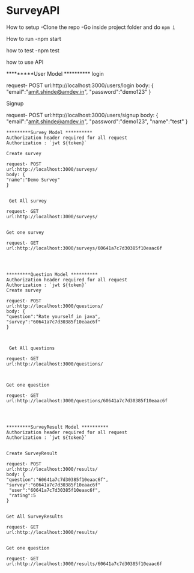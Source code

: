 # SurveyAPI
How to setup
 -Clone the repo
 -Go inside project folder and do `npm i` 
 
How to run
  -npm start
  
how to test
   -npm test
    
 how to use API
 
 *********User Model **********
 login
 
 request- POST
 url:http://localhost:3000/users/login
 body: {
    "email":"amit.shinde@amdev.in",
    "password":"demo123"
    }
 
Signup
 
 request- POST
  url:http://localhost:3000/users/signup
 body: {
    "email":"amit.shinde@amdev.in",
    "password":"demo123",
    "name":"test"
    }
    
    
    *********Survey Model ********** 
    Authorization header required for all request
    Authorization : `jwt ${token}`
    
    Create survey
    
    request- POST
    url:http://localhost:3000/surveys/
    body: {
    "name":"Demo Survey"
    }
    
    
     Get All survey
    
    request- GET
    url:http://localhost:3000/surveys/
   
   
    Get one survey
    
    request- GET
    url:http://localhost:3000/surveys/60641a7c7d30385f10eaac6f
    
    
    
        
    *********Question Model ********** 
    Authorization header required for all request
    Authorization : `jwt ${token}`
    Create survey
    
    request- POST
    url:http://localhost:3000/questions/
    body: {
    "question":"Rate yourself in java",
    "survey":"60641a7c7d30385f10eaac6f"
    }
    
    
    
     Get All questions
    
    request- GET
    url:http://localhost:3000/questions/
   
   
   
    Get one question
    
    request- GET
    url:http://localhost:3000/questions/60641a7c7d30385f10eaac6f
    
    
    
         
    *********SurveyResult Model ********** 
    Authorization header required for all request
    Authorization : `jwt ${token}`
    
    
    Create SurveyResult
    
    request- POST
    url:http://localhost:3000/results/
    body: {
    "question":"60641a7c7d30385f10eaac6f",
    "survey":"60641a7c7d30385f10eaac6f"
     "user":"60641a7c7d30385f10eaac6f",
     "rating":5
    }
    
    
    Get All SurveyResults
    
    request- GET
    url:http://localhost:3000/results/
   
   
    Get one question
    
    request- GET
    url:http://localhost:3000/results/60641a7c7d30385f10eaac6f
    
    
    
    
    
    
